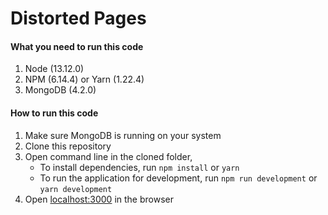 <!-- @format -->

# Distorted Pages

#### What you need to run this code

1. Node (13.12.0)
2. NPM (6.14.4) or Yarn (1.22.4)
3. MongoDB (4.2.0)

#### How to run this code

1. Make sure MongoDB is running on your system
2. Clone this repository
3. Open command line in the cloned folder,
   - To install dependencies, run ` npm install ` or `yarn`
   - To run the application for development, run ` npm run development ` or `yarn development`
4. Open [localhost:3000](http://localhost:3000/) in the browser
